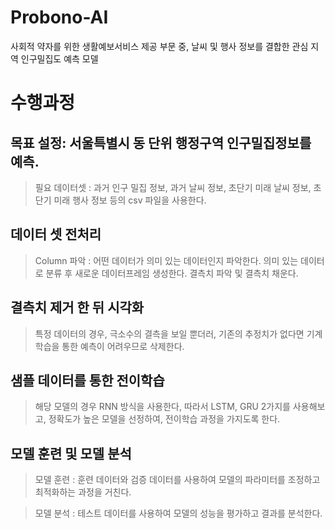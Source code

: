 # Probono-AI
사회적 약자를 위한 생활예보서비스 제공 부문 중, 날씨 및 행사 정보를 결합한 관심 지역 인구밀집도 예측 모델

# 수행과정

## 목표 설정: 서울특별시 동 단위 행정구역 인구밀집정보를 예측.

> 필요 데이터셋 : 과거 인구 밀집 정보, 과거 날씨 정보, 초단기 미래 날씨 정보, 초단기 미래 행사 정보 등의 csv 파일을 사용한다.

## 데이터 셋 전처리

> Column 파악 : 어떤 데이터가 의미 있는 데이터인지 파악한다.
> 의미 있는 데이터로 분류 후 새로운 데이터프레임 생성한다.
> 결측치 파악 및 결측치 채운다.

## 결측치 제거 한 뒤 시각화

> 특정 데이터의 경우, 극소수의 결측을 보일 뿐더러, 기존의 추정치가 없다면 기계학습을 통한 예측이 어려우므로 삭제한다.

## 샘플 데이터를 통한 전이학습

> 해당 모델의 경우 RNN 방식을 사용한다, 따라서 LSTM, GRU 2가지를 사용해보고, 정확도가 높은 모델을 선정하여, 전이학습 과정을 가지도록 한다.

## 모델 훈련 및 모델 분석
> 모델 훈련 : 훈련 데이터와 검증 데이터를 사용하여 모델의 파라미터를 조정하고 최적화하는 과정을 거친다.

> 모델 분석 : 테스트 데이터를 사용하여 모델의 성능을 평가하고 결과를 분석한다.